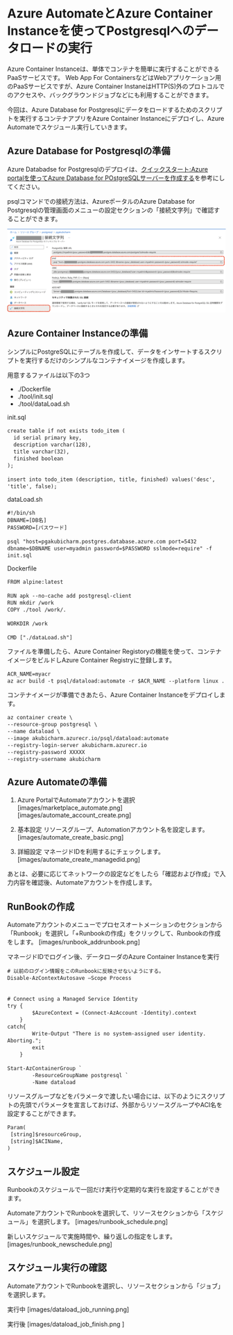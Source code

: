 # Azure AutomateとAzure Container Instanceを使ってPostgresqlへのデータロードの実行


Azure Container Instanceは、単体でコンテナを簡単に実行することができるPaaSサービスです。
Web App For ContainersなどはWebアプリケーション用のPaaSサービスですが、Azure Container InstaneはHTTP(S)外のプロトコルでのアクセスや、バックグラウンドジョブなどにも利用することができます。

今回は、Azure Database for Postgresqlにデータをロードするためのスクリプトを実行するコンテナアプリをAzure Container Instanceにデプロイし、Azure Automateでスケジュール実行していきます。


## Azure Database for Postgresqlの準備

Azure Databadse for Postgresqlのデプロイは、[クイックスタート:Azure portalを使ってAzure Database for POstgreSQLサーバーを作成する](https://learn.microsoft.com/ja-jp/azure/postgresql/single-server/quickstart-create-server-database-portal)を参考にしてください。


psqlコマンドでの接続方法は、AzureポータルのAzure Database for Postgresqlの管理画面のメニューの設定セクションの「接続文字列」で確認することができます。

![Postgresql 接続文字列](images/pg_connstring.png)


## Azure Container Instanceの準備

シンプルにPostgreSQLにテーブルを作成して、データをインサートするスクリプトを実行するだけのシンプルなコンテナイメージを作成します。

用意するファイルは以下の3つ
* ./Dockerfile
* ./tool/init.sql
* ./tool/dataLoad.sh


init.sql
```
create table if not exists todo_item (
  id serial primary key,
  description varchar(128),
  title varchar(32),
  finished boolean
);

insert into todo_item (description, title, finished) values('desc', 'title', false);
```

dataLoad.sh
``` 
#!/bin/sh
DBNAME=[DB名]
PASSWORD=[パスワード]

psql "host=pgakubicharm.postgres.database.azure.com port=5432 dbname=$DBNAME user=myadmin password=$PASSWORD sslmode=require" -f init.sql
```

Dockerfile
```
FROM alpine:latest

RUN apk --no-cache add postgresql-client
RUN mkdir /work
COPY ./tool /work/.

WORKDIR /work

CMD ["./dataLoad.sh"]
```

ファイルを準備したら、Azure Container Registoryの機能を使って、コンテナイメージをビルドしAzure Container Registryに登録します。

```
ACR_NAME=myacr
az acr build -t psql/dataload:automate -r $ACR_NAME --platform linux .
```

コンテナイメージが準備できあたら、Azure Container Instanceをデプロイします。
```
az container create \
--resource-group postgresql \
--name dataload \
--image akubicharm.azurecr.io/psql/dataload:automate 
--registry-login-server akubicharm.azurecr.io 
--registry-password XXXXX
--registry-username akubicharm
```


## Azure Automateの準備

1. Azure PortalでAutomateアカウントを選択
[images/marketplace_automate.png]
[images/automate_account_create.png]

2. 基本設定
リソースグループ、Automationアカウント名を設定します。
[images/automate_create_basic.png]


3. 詳細設定
マネージドIDを利用するにチェックします。
[images/automate_create_managedid.png]

あとは、必要に応じてネットワークの設定などをしたら「確認および作成」で入力内容を確認後、Automateアカウントを作成します。


## RunBookの作成
Automateアカウントのメニューでプロセスオートメーションのセクションから「Runbook」を選択し「+Runbookの作成」をクリックして、Runbookの作成をします。
[images/runbook_addrunbook.png]


マネージドIDでログイン後、データローダのAzure Container Instanceを実行

```
# 以前のログイン情報をこのRunbookに反映させないようにする。
Disable-AzContextAutosave –Scope Process


# Connect using a Managed Service Identity
try {
        $AzureContext = (Connect-AzAccount -Identity).context
    }
catch{
        Write-Output "There is no system-assigned user identity. Aborting."; 
        exit
    }

Start-AzContainerGroup `
		-ResourceGroupName postgresql `
		-Name dataload
```

リソースグループなどをパラメータで渡したい場合には、以下のようにスクリプトの先頭でパラメータを宣言しておけば、外部からリソースグループやACI名を設定することができます。

```
Param(
 [string]$resourceGroup,
 [string]$ACIName,
)
```

## スケジュール設定
Runbookのスケジュールで一回だけ実行や定期的な実行を設定することができます。

AutomateアカウントでRunbookを選択して、リソースセクションから「スケジュール」を選択します。
[images/runbook_schedule.png]


新しいスケジュールで実施時間や、繰り返しの指定をします。
[images/runbook_newschedule.png]


## スケジュール実行の確認
AutomateアカウントでRunbookを選択し、リソースセクションから「ジョブ」を選択します。


実行中
[images/dataload_job_running.png]

実行後
[images/dataload_job_finish.png	]





